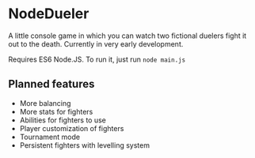 # NodeDueler

A little console game in which you can watch two fictional duelers fight it out to the death. Currently in very early development.

Requires ES6 Node.JS. To run it, just run `node main.js`

## Planned features

- More balancing
- More stats for fighters
- Abilities for fighters to use
- Player customization of fighters
- Tournament mode
- Persistent fighters with levelling system
